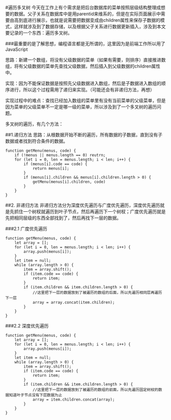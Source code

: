 #遍历多叉树
今天在工作上有个需求是把后台数据库的菜单按照层级结构整理成想要的数据。父子关系在数据库中是用parentid来维系的，但是在实际页面展示中需要由高到底进行展示，也就是说需要把数据变成由children属性来保存子数据的模式，这样就涉及到了数据存储，以及根据父子关系进行数据更新插入，涉及到本文要记录的一个东西：遍历多叉树。

###最重要的是了解思想，编程语言都是无所谓的，这里因为是前端工作所以用了JavaScript

思路：新建一个数组，将没有父级数据的菜单（如果有需要，则排序）直接推进数组，将有父级数据的菜单先查找父级数据，然后插入到父级数据的children属性中。

实现：因为不能保证数据是按照先父级数据进入数组，然后是子数据进入数组的顺序进行，所以这个过程需用了递归来实现。（可能还会有非递归方法，再想）

实现过程中的难点：查找已经加入数组的菜单里有没有当前菜单的父级菜单，但是因为菜单的父级菜单不一定是哪一级的菜单，所以涉及到了一个多叉树的遍历问题。

多叉树的遍历，有几个方法：

##1.递归方法
思路：从根数据开始不断的遍历，所有数据的子数据，直到没有子数据或者找到符合条件的数据。

```
function getMenu(menus, code) {
    if (!menus || menus.length == 0) reutrn;
    for (let i = 0, len = menus.length; i < len; i++) {
        if (menus[i].code == code) {
            return menus[i];
        }
        if (menus[i].children && menus[i].children.length > 0) {
            getMenu(menus[i].children, code)
        }
    }
}
```

##2. 非递归方法
非递归方法分为深度优先遍历与广度优先遍历，深度优先遍历就是先抓住一个树杈就遍历到叶子节点，然后再遍历下一个树杈；广度优先遍历就是先把相同层级的东西全部找到了，然后再找下一层的数据。

###2.1 广度优先遍历
```
function getMenu(menus, code) {
    let array = [];
    for (let i = 0, len = menus.length; i < len; i++) {
        array.push(menus[i]);
    }
    let item = null;
    while (array.length > 0) {
        item = array.shift();
        if (item.code == code) {
            return item;
        }
        if (item.children && item.children.length > 0) {
            //这里把下一层的数据放到了被遍历的数组的后面，所以先遍历相同层再遍历下一层
            array = array.concat(item.children);
        }
    }
}
```

###2.2 深度优先遍历
```
function getMenu(menus, code) {
    let array = [];
    for (let i = 0, len = menus.length; i < len; i++) {
        array.push(menus[i]);
    }
    let item = null;
    while (array.length > 0) {
        item = array.shift();
        if (item.code == code) {
            return item;
        }
        if (item.children && item.children.length > 0) {
            //这里把下一层的数据放到了被遍历的数组的前面，所以先遍历固定树杈的数据知道叶子节点没有下层数据为止
            array = item.children.concat(array);
        }
    }
}

```